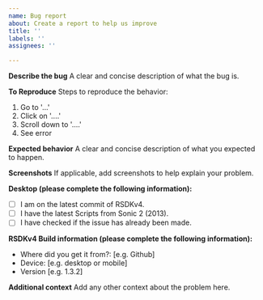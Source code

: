 ```yaml
---
name: Bug report
about: Create a report to help us improve
title: ''
labels: ''
assignees: ''

---
```


**Describe the bug**
A clear and concise description of what the bug is.

**To Reproduce**
Steps to reproduce the behavior:
1. Go to '...'
2. Click on '....'
3. Scroll down to '....'
4. See error

**Expected behavior**
A clear and concise description of what you expected to happen.

**Screenshots**
If applicable, add screenshots to help explain your problem.

**Desktop (please complete the following information):**
- [ ] I am on the latest commit of RSDKv4.
- [ ] I have the latest Scripts from Sonic 2 (2013).
- [ ] I have checked if the issue has already been made.

**RSDKv4 Build information (please complete the following information):**
 - Where did you get it from?: [e.g. Github]
 - Device: [e.g. desktop or mobile]
 - Version [e.g. 1.3.2]

**Additional context**
Add any other context about the problem here.
